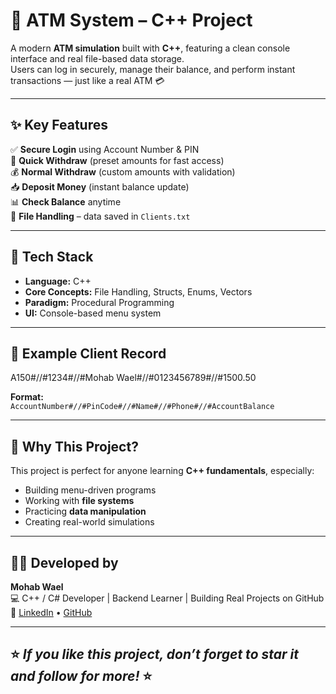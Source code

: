 # 🏧 ATM System – C++ Project

A modern **ATM simulation** built with **C++**, featuring a clean console interface and real file-based data storage.  
Users can log in securely, manage their balance, and perform instant transactions — just like a real ATM 💳

---

## ✨ Key Features
✅ **Secure Login** using Account Number & PIN  
💸 **Quick Withdraw** (preset amounts for fast access)  
💰 **Normal Withdraw** (custom amounts with validation)  
📥 **Deposit Money** (instant balance update)  
📊 **Check Balance** anytime  
💾 **File Handling** – data saved in `Clients.txt`

---

## 🧠 Tech Stack
- **Language:** C++  
- **Core Concepts:** File Handling, Structs, Enums, Vectors  
- **Paradigm:** Procedural Programming  
- **UI:** Console-based menu system

--- 
 
## 💾 Example Client Record
A150#//#1234#//#Mohab Wael#//#0123456789#//#1500.50


**Format:**  
`AccountNumber#//#PinCode#//#Name#//#Phone#//#AccountBalance`

---

## 🚀 Why This Project?
This project is perfect for anyone learning **C++ fundamentals**, especially:
- Building menu-driven programs  
- Working with **file systems**  
- Practicing **data manipulation**  
- Creating real-world simulations  

---

## 👨‍💻 Developed by
**Mohab Wael**  
💻 C++ / C# Developer | Backend Learner | Building Real Projects on GitHub  
🔗 [LinkedIn]([#](https://www.linkedin.com/in/mohab-wael/)) • [GitHub]([#](https://github.com/Mohab-Wael/))

---

⭐ *If you like this project, don’t forget to star it and follow for more!* ⭐
---

